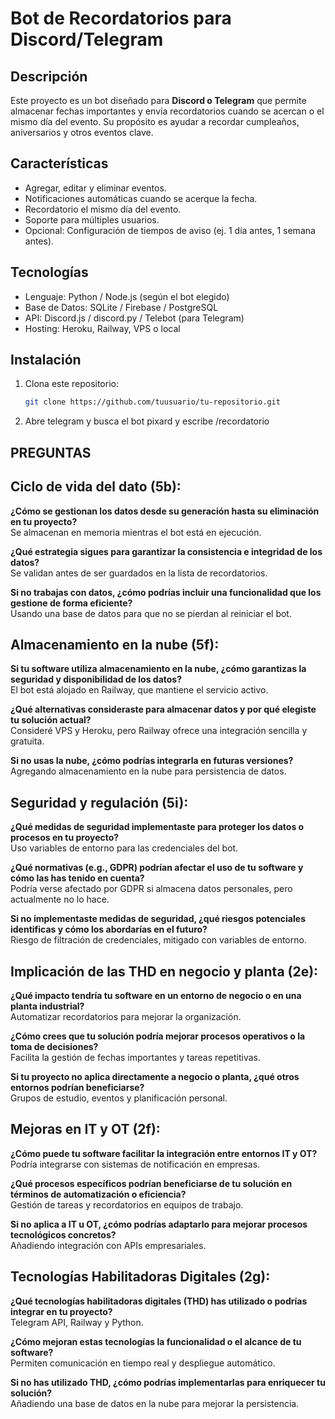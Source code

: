 # Bot de Recordatorios para Discord/Telegram

## Descripción

Este proyecto es un bot diseñado para **Discord o Telegram** que permite almacenar fechas importantes y envía recordatorios cuando se acercan o el mismo día del evento. Su propósito es ayudar a recordar cumpleaños, aniversarios y otros eventos clave.

## Características

- Agregar, editar y eliminar eventos.
- Notificaciones automáticas cuando se acerque la fecha.
- Recordatorio el mismo día del evento.
- Soporte para múltiples usuarios.
- Opcional: Configuración de tiempos de aviso (ej. 1 día antes, 1 semana antes).

## Tecnologías

- Lenguaje: Python / Node.js (según el bot elegido)
- Base de Datos: SQLite / Firebase / PostgreSQL
- API: Discord.js / discord.py / Telebot (para Telegram)
- Hosting: Heroku, Railway, VPS o local

## Instalación

1. Clona este repositorio:
   ```bash
   git clone https://github.com/tuusuario/tu-repositorio.git


2. Abre telegram y busca el bot pixard y escribe /recordatorio



## PREGUNTAS


## Ciclo de vida del dato (5b):

**¿Cómo se gestionan los datos desde su generación hasta su eliminación en tu proyecto?**  
Se almacenan en memoria mientras el bot está en ejecución.  

**¿Qué estrategia sigues para garantizar la consistencia e integridad de los datos?**  
Se validan antes de ser guardados en la lista de recordatorios.  

**Si no trabajas con datos, ¿cómo podrías incluir una funcionalidad que los gestione de forma eficiente?**  
Usando una base de datos para que no se pierdan al reiniciar el bot.  



## Almacenamiento en la nube (5f):

**Si tu software utiliza almacenamiento en la nube, ¿cómo garantizas la seguridad y disponibilidad de los datos?**  
El bot está alojado en Railway, que mantiene el servicio activo.  

**¿Qué alternativas consideraste para almacenar datos y por qué elegiste tu solución actual?**  
Consideré VPS y Heroku, pero Railway ofrece una integración sencilla y gratuita.  

**Si no usas la nube, ¿cómo podrías integrarla en futuras versiones?**  
Agregando almacenamiento en la nube para persistencia de datos.  



## Seguridad y regulación (5i):

**¿Qué medidas de seguridad implementaste para proteger los datos o procesos en tu proyecto?**  
Uso variables de entorno para las credenciales del bot.  

**¿Qué normativas (e.g., GDPR) podrían afectar el uso de tu software y cómo las has tenido en cuenta?**  
Podría verse afectado por GDPR si almacena datos personales, pero actualmente no lo hace.  

**Si no implementaste medidas de seguridad, ¿qué riesgos potenciales identificas y cómo los abordarías en el futuro?**  
Riesgo de filtración de credenciales, mitigado con variables de entorno.  



## Implicación de las THD en negocio y planta (2e):

**¿Qué impacto tendría tu software en un entorno de negocio o en una planta industrial?**  
Automatizar recordatorios para mejorar la organización.  

**¿Cómo crees que tu solución podría mejorar procesos operativos o la toma de decisiones?**  
Facilita la gestión de fechas importantes y tareas repetitivas.  

**Si tu proyecto no aplica directamente a negocio o planta, ¿qué otros entornos podrían beneficiarse?**  
Grupos de estudio, eventos y planificación personal.  


## Mejoras en IT y OT (2f):

**¿Cómo puede tu software facilitar la integración entre entornos IT y OT?**  
Podría integrarse con sistemas de notificación en empresas.  

**¿Qué procesos específicos podrían beneficiarse de tu solución en términos de automatización o eficiencia?**  
Gestión de tareas y recordatorios en equipos de trabajo.  

**Si no aplica a IT u OT, ¿cómo podrías adaptarlo para mejorar procesos tecnológicos concretos?**  
Añadiendo integración con APIs empresariales.  



## Tecnologías Habilitadoras Digitales (2g):

**¿Qué tecnologías habilitadoras digitales (THD) has utilizado o podrías integrar en tu proyecto?**  
Telegram API, Railway y Python.  

**¿Cómo mejoran estas tecnologías la funcionalidad o el alcance de tu software?**  
Permiten comunicación en tiempo real y despliegue automático.  

**Si no has utilizado THD, ¿cómo podrías implementarlas para enriquecer tu solución?**  
Añadiendo una base de datos en la nube para mejorar la persistencia.  
